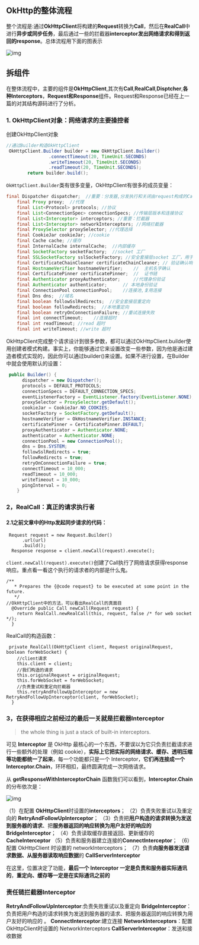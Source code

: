 ## OkHttp的整体流程

整个流程是:通过**OkHttpClient**将构建的**Request**转换为**Call**，然后在**RealCall**中进行**异步或同步任务**，最后通过一些的拦截器**interceptor发出网络请求和得到返回的response**。总体流程用下面的图表示

![img](https://upload-images.jianshu.io/upload_images/9984264-3f4ba9f2e1dc097f.png?imageMogr2/auto-orient/strip%7CimageView2/2/w/685/format/webp)

## 拆组件

在整体流程中，主要的组件是**OkHttpClient**,其次有**Call**,**RealCall**,**Disptcher**,**各种Interceptors**，**Request和Response**组件。Request和Response已经在上一篇的对其结构源码进行了分析。

### **1. OkHttpClient对象：网络请求的主要操控者**

创建OkHttpClient对象

```java
//通过Builder构造OkHttpClient
 OkHttpClient.Builder builder = new OkHttpClient.Builder()
                .connectTimeout(20, TimeUnit.SECONDS)
                .writeTimeout(20, TimeUnit.SECONDS)
                .readTimeout(20, TimeUnit.SECONDS);
        return builder.build();
```

`OkHttpClient.Builder`类有很多变量，OkHttpClient有很多的成员变量：

```java
final Dispatcher dispatcher;  //重要：分发器,分发执行和关闭由request构成的Call
    final Proxy proxy;  //代理
    final List<Protocol> protocols; //协议
    final List<ConnectionSpec> connectionSpecs; //传输层版本和连接协议
    final List<Interceptor> interceptors; //重要：拦截器
    final List<Interceptor> networkInterceptors; //网络拦截器
    final ProxySelector proxySelector; //代理选择
    final CookieJar cookieJar; //cookie
    final Cache cache; //缓存
    final InternalCache internalCache;  //内部缓存
    final SocketFactory socketFactory;  //socket 工厂
    final SSLSocketFactory sslSocketFactory; //安全套接层socket 工厂，用于HTTPS
    final CertificateChainCleaner certificateChainCleaner; // 验证确认响应证书 适用 HTTPS 请求连接的主机名。
    final HostnameVerifier hostnameVerifier;    //  主机名字确认
    final CertificatePinner certificatePinner;  //  证书链
    final Authenticator proxyAuthenticator;     //代理身份验证
    final Authenticator authenticator;      // 本地身份验证
    final ConnectionPool connectionPool;    //连接池,复用连接
    final Dns dns;  //域名
    final boolean followSslRedirects;  //安全套接层重定向
    final boolean followRedirects;  //本地重定向
    final boolean retryOnConnectionFailure; //重试连接失败
    final int connectTimeout;    //连接超时
    final int readTimeout; //read 超时
    final int writeTimeout; //write 超时
```

OkHttpClient完成整个请求设计到很多参数，都可以通过OkHttpClient.builder使用创建者模式构建。事实上，你能够通过它来设置改变一些参数，因为他是通过建造者模式实现的，因此你可以通过builder()来设置。如果不进行设置，在Builder中就会使用默认的设置：

```java
 public Builder() {
      dispatcher = new Dispatcher();
      protocols = DEFAULT_PROTOCOLS;
      connectionSpecs = DEFAULT_CONNECTION_SPECS;
      eventListenerFactory = EventListener.factory(EventListener.NONE);
      proxySelector = ProxySelector.getDefault();
      cookieJar = CookieJar.NO_COOKIES;
      socketFactory = SocketFactory.getDefault();
      hostnameVerifier = OkHostnameVerifier.INSTANCE;
      certificatePinner = CertificatePinner.DEFAULT;
      proxyAuthenticator = Authenticator.NONE;
      authenticator = Authenticator.NONE;
      connectionPool = new ConnectionPool();
      dns = Dns.SYSTEM;
      followSslRedirects = true;
      followRedirects = true;
      retryOnConnectionFailure = true;
      connectTimeout = 10_000;
      readTimeout = 10_000;
      writeTimeout = 10_000;
      pingInterval = 0;
    }
```

### 2，RealCall：真正的请求执行者

#### 2.1之前文章中的Http发起同步请求的代码：

```
 Request request = new Request.Builder()
      .url(url)
      .build();
  Response response = client.newCall(request).execute();
```

`client.newCall(request).execute()`创建了Call执行了网络请求获得response响应。重点看一看这个执行的请求者的内部是什么鬼。

```
/**
   * Prepares the {@code request} to be executed at some point in the future.
   */
//OkHttpClient中的方法，可以看出RealCall的真面目
  @Override public Call newCall(Request request) {
    return RealCall.newRealCall(this, request, false /* for web socket */);
  }
```

RealCall的构造函数：

```
 private RealCall(OkHttpClient client, Request originalRequest, boolean forWebSocket) {
    //client请求
    this.client = client;
    //我们构造的请求
    this.originalRequest = originalRequest;
    this.forWebSocket = forWebSocket;
    //负责重试和重定向拦截器
    this.retryAndFollowUpInterceptor = new RetryAndFollowUpInterceptor(client, forWebSocket);
  }
```

### **3，在获得相应之前经过的最后一关就是拦截器Interceptor**

> the whole thing is just a stack of built-in interceptors.

可见 **Interceptor** 是 OkHttp 最核心的一个东西，不要误以为它只负责拦截请求进行一些额外的处理（例如 cookie），**实际上它把实际的网络请求、缓存、透明压缩等功能都统一了起来**，每一个功能都只是一个 Interceptor，**它们再连接成一个 Interceptor.Chain**，环环相扣，最终圆满完成一次网络请求。

从 **getResponseWithInterceptorChain** 函数我们可以看到，**Interceptor.Chain** 的分布依次是：

![img](https://upload-images.jianshu.io/upload_images/9984264-324b9849ff8f5656.png?imageMogr2/auto-orient/strip%7CimageView2/2/w/700/format/webp)

（1）在配置 **OkHttpClient**时设置的**interceptors**；
 （2）负责失败重试以及重定向的 **RetryAndFollowUpInterceptor**；
 （3）负责把**用户构造的请求转换为发送到服务器的请求**、把**服务器返回的响应转换为用户友好的响应的BridgeInterceptor**；
 （4）负责读取缓存直接返回、更新缓存的 **CacheInterceptor**
 （5）负责和服务器建立连接的**ConnectInterceptor**；
 （6）配置 OkHttpClient 时设置的 networkInterceptors；
 （7）负责**向服务器发送请求数据、从服务器读取响应数据**的 **CallServerInterceptor**

在这里，位置决定了功能，**最后一个 Interceptor 一定是负责和服务器实际通讯的**，**重定向、缓存等一定是在实际通讯之前的**

### 责任链拦截器Interceptor

**RetryAndFollowUpInterceptor**:负责失败重试以及重定向
 **BridgeInterceptor**：负责把用户构造的请求转换为发送到服务器的请求、把服务器返回的响应转换为用户友好的响应的 。
 **ConnectInterceptor**:建立连接
 **NetworkInterceptors**：配置OkHttpClient时设置的 NetworkInterceptors
 **CallServerInterceptor**：发送和接收数据
